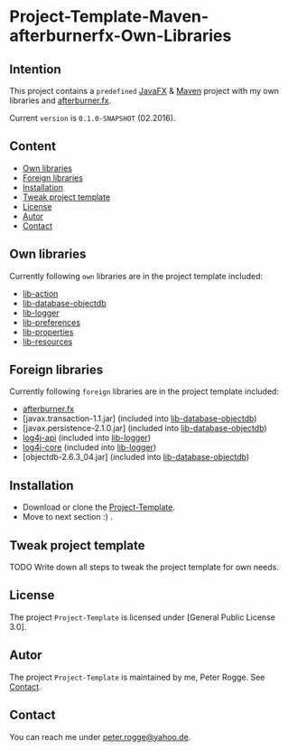Project-Template-Maven-afterburnerfx-Own-Libraries
===



Intention
---

This project contains a `predefined` [JavaFX] &amp; [Maven] project with my own libraries and [afterburner.fx].

Current `version` is `0.1.0-SNAPSHOT` (02.2016).



Content
---

* [Own libraries](#OwnLibraries)
* [Foreign libraries](#ForeignLibraries)
* [Installation](#Installation)
* [Tweak project template](#TweakProjectTemplate)
* [License](#License)
* [Autor](#Autor)
* [Contact](#Contact)



Own libraries<a name="OwnLibraries" />
---

Currently following `own` libraries are in the project template included:
* [lib-action]
* [lib-database-objectdb]
* [lib-logger]
* [lib-preferences]
* [lib-properties]
* [lib-resources]



Foreign libraries<a name="ForeignLibraries" />
---

Currently following `foreign` libraries are in the project template included:
* [afterburner.fx]
* [javax.transaction-1.1.jar] (included into [lib-database-objectdb])
* [javax.persistence-2.1.0.jar] (included into [lib-database-objectdb])
* [log4j-api] (included into [lib-logger])
* [log4j-core] (included into [lib-logger])
* [objectdb-2.6.3_04.jar] (included into [lib-database-objectdb])



Installation<a name="Installation" />
---

* Download or clone the [Project-Template].
* Move to next section :) .



Tweak project template<a name="TweakProjectTemplate" />
---

TODO Write down all steps to tweak the project template for own needs.



License<a name="License" />
---

The project `Project-Template` is licensed under [General Public License 3.0].



Autor<a name="Autor" />
---

The project `Project-Template` is maintained by me, Peter Rogge. See [Contact](#Contact).



Contact<a name="Contact" />
---

You can reach me under <peter.rogge@yahoo.de>.



[//]: # (Links)
[afterburner.fx]:https://github.com/AdamBien/afterburner.fx
[JavaFX]:http://docs.oracle.com/javase/8/javase-clienttechnologies.htm
[lib-action]:https://github.com/Naoghuman/lib-action.git
[lib-database-objectdb]:https://github.com/Naoghuman/lib-database-objectdb.git
[lib-logger]:https://github.com/Naoghuman/lib-logger.git
[lib-preferences]:https://github.com/Naoghuman/lib-preferences.git
[lib-properties]:https://github.com/Naoghuman/lib-properties.git
[lib-resources]:https://github.com/Naoghuman/lib-resources.git
[log4j-api]:https://logging.apache.org/log4j/2.0/log4j-web/dependencies.html
[log4j-core]:https://logging.apache.org/log4j/2.0/log4j-web/dependencies.html
[Maven]:http://maven.apache.org/
[Project-Template]:https://github.com/Naoghuman/Project-Templates/releases
